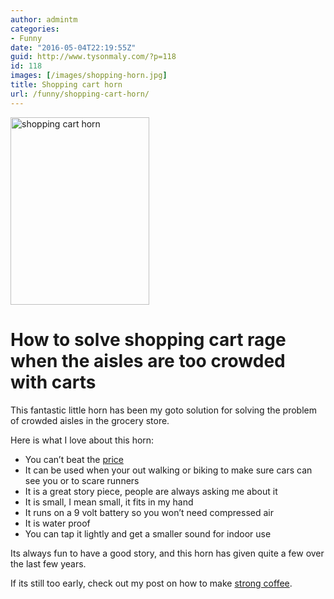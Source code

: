 ```yaml
---
author: admintm
categories:
- Funny
date: "2016-05-04T22:19:55Z"
guid: http://www.tysonmaly.com/?p=118
id: 118
images: [/images/shopping-horn.jpg]
title: Shopping cart horn
url: /funny/shopping-cart-horn/
---
```


<a href="http://amzn.to/1UzZ3Mc" target="_blank" rel="nofollow"><img class="alignnone size-medium wp-image-119" src="/images/shopping-horn-222x300.jpg" alt="shopping cart horn" width="222" height="300" srcset="/images/shopping-horn-222x300.jpg 222w, /images/shopping-horn.jpg 356w" sizes="(max-width: 222px) 100vw, 222px" /></a>

# How to solve shopping cart rage when the aisles are too crowded with carts

This fantastic little horn has been my goto solution for solving the problem of crowded aisles in the grocery store.

Here is what I love about this horn:

  * You can&#8217;t beat the <a href="http://amzn.to/1UzZ3Mc" target="_blank" rel="nofollow">price</a>
  * It can be used when your out walking or biking to make sure cars can see you or to scare runners
  * It is a great story piece, people are always asking me about it
  * It is small, I mean small, it fits in my hand
  * It runs on a 9 volt battery so you won&#8217;t need compressed air
  * It is water proof
  * You can tap it lightly and get a smaller sound for indoor use

Its always fun to have a good story, and this horn has given quite a few over the last few years.

If its still too early, check out my post on how to make [strong coffee](http://www.tysonmaly.com/recipes/how-to-make-strong-coffee/).
